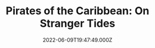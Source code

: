 ---
title: "Pirates of the Caribbean: On Stranger Tides"
year: 2011
date: 2022-06-09T19:47:49.000Z
permalink: /almanac/movies/2022-06-09-pirates-of-the-caribbean-on-stranger-tides/index.html
link: https://letterboxd.com/rknightuk/film/pirates-of-the-caribbean-on-stranger-tides/3/
rating: 3
tmdbid: 1865
---